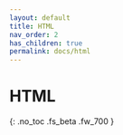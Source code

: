```yaml
---
layout: default
title: HTML
nav_order: 2
has_children: true
permalink: docs/html
---
```


# HTML
{: .no_toc .fs_beta .fw_700 }
